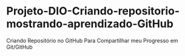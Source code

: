 # Projeto-DIO-Criando-repositorio-mostrando-aprendizado-GitHub
Criando Repositório no GitHub Para Compartilhar meu Progresso em Git/GitHub
